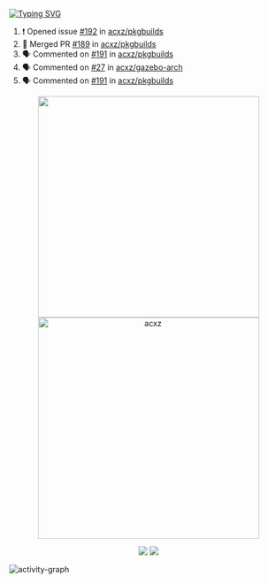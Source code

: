 [![Typing SVG](https://readme-typing-svg.herokuapp.com?size=16&color=AFFFA3&multiline=true&height=75&lines=contributing+to+robotics%2Faerospace%2Fml%2Fgpu+software;packaging+it+for+archlinux;ricer)](https://git.io/typing-svg)

<!--START_SECTION:activity-->
1. ❗️ Opened issue [#192](https://github.com/acxz/pkgbuilds/issues/192) in [acxz/pkgbuilds](https://github.com/acxz/pkgbuilds)
2. 🎉 Merged PR [#189](https://github.com/acxz/pkgbuilds/pull/189) in [acxz/pkgbuilds](https://github.com/acxz/pkgbuilds)
3. 🗣 Commented on [#191](https://github.com/acxz/pkgbuilds/issues/191) in [acxz/pkgbuilds](https://github.com/acxz/pkgbuilds)
4. 🗣 Commented on [#27](https://github.com/acxz/gazebo-arch/issues/27) in [acxz/gazebo-arch](https://github.com/acxz/gazebo-arch)
5. 🗣 Commented on [#191](https://github.com/acxz/pkgbuilds/issues/191) in [acxz/pkgbuilds](https://github.com/acxz/pkgbuilds)
<!--END_SECTION:activity-->

<p align="center">
  <img width="400em" src=https://github-readme-stats.vercel.app/api?username=acxz&include_all_commits=true&show_icons=true />
  <img width="400em" src="https://github-readme-streak-stats.herokuapp.com/?user=acxz&" alt="acxz" />
</p>

<p align="center">
  <img src=https://github-readme-stats.vercel.app/api/top-langs/?username=acxz&layout=compact />
  <img src=https://github-profile-trophy.vercel.app/?username=acxz&row=2&column=4 />
</p>

![activity-graph](https://activity-graph.herokuapp.com/graph?username=acxz&theme=aqua)
